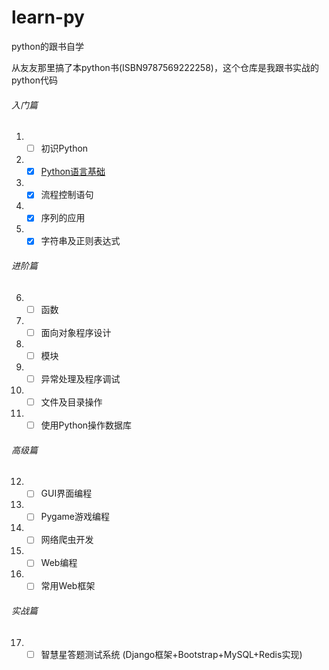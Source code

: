 # learn-py
python的跟书自学

从友友那里搞了本python书(ISBN9787569222258)，这个仓库是我跟书实战的python代码

###### 入门篇

1. - [ ] 初识Python

2. - [x] [Python语言基础](/2)

3. - [x] 流程控制语句

4. - [x] 序列的应用

5. - [x] 字符串及正则表达式

###### 进阶篇

6. - [ ] 函数

7. - [ ] 面向对象程序设计

8. - [ ] 模块

9. - [ ] 异常处理及程序调试

10. - [ ] 文件及目录操作

11. - [ ] 使用Python操作数据库

###### 高级篇

12. - [ ] GUI界面编程

13. - [ ] Pygame游戏编程

14. - [ ] 网络爬虫开发

15. - [ ] Web编程

16. - [ ] 常用Web框架

###### 实战篇

17. - [ ] 智慧星答题测试系统
    (Django框架+Bootstrap+MySQL+Redis实现)